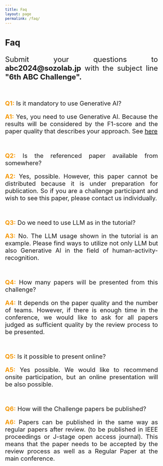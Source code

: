 ```yaml
---
title: Faq
layout: page
permalink: /faq/
---
```


<h1><strong>Faq</strong></h1>
<p style="font-size:24px" align="justify">Submit your questions to <strong>abc2024@sozolab.jp</strong> with the subject line <strong>"6th ABC Challenge".</strong></p>
<br>
<p style="font-size:20px" align="justify"><span style="color: #f69801"><strong>Q1:</strong></span> Is it mandatory to use Generative AI?</p>
<p style="font-size:20px" align="justify"><span style="color: #f69801"><strong>A1:</strong></span> Yes, you need to use Generative AI. Because the results will be considered by the F1-score and the paper quality that describes your approach. See <a href="https://abc-research.github.io/challenge2024/data/.html#rules">here</a></p>
<br>
<p style="font-size:20px" align="justify"><span style="color: #f69801"><strong>Q2:</strong></span> Is the referenced paper available from somewhere?</p>
<p style="font-size:20px" align="justify"><span style="color: #f69801"><strong>A2:</strong></span> Yes, possible. However, this paper cannot be distributed because it is under preparation for publication. So if you are a challenge participant and wish to see this paper, please contact us individually.</p>
<br>
<p style="font-size:20px" align="justify"><span style="color: #f69801"><strong>Q3:</strong></span> Do we need to use LLM as in the tutorial?</p>
<p style="font-size:20px" align="justify"><span style="color: #f69801"><strong>A3:</strong></span> No. The LLM usage shown in the tutorial is an example. Please find ways to utilize not only LLM but also Generative AI in the field of human-activity-recognition.</p>
<br>
<p style="font-size:20px" align="justify"><span style="color: #f69801"><strong>Q4:</strong></span> How many papers will be presented from this challenge?</p>
<p style="font-size:20px" align="justify"><span style="color: #f69801"><strong>A4:</strong></span> It depends on the paper quality and the number of teams. However, if there is enough time in the conference, we would like to ask for all papers judged as sufficient quality by the review process to be presented.</p>
<br>
<p style="font-size:20px" align="justify"><span style="color: #f69801"><strong>Q5:</strong></span> Is it possible to present online?</p>
<p style="font-size:20px" align="justify"><span style="color: #f69801"><strong>A5:</strong></span> Yes possible. We would like to recommend onsite participation, but an online presentation will be also possible.</p>
<br>
<p style="font-size:20px" align="justify"><span style="color: #f69801"><strong>Q6:</strong></span> How will the Challenge papers be published?</p>
<p style="font-size:20px" align="justify"><span style="color: #f69801"><strong>A6:</strong></span> Papers can be published in the same way as regular papers after review. (to be published in IEEE proceedings or J-stage open access journal).
This means that the paper needs to be accepted by the review process as well as a Regular Paper at the main conference.</p>
<br>